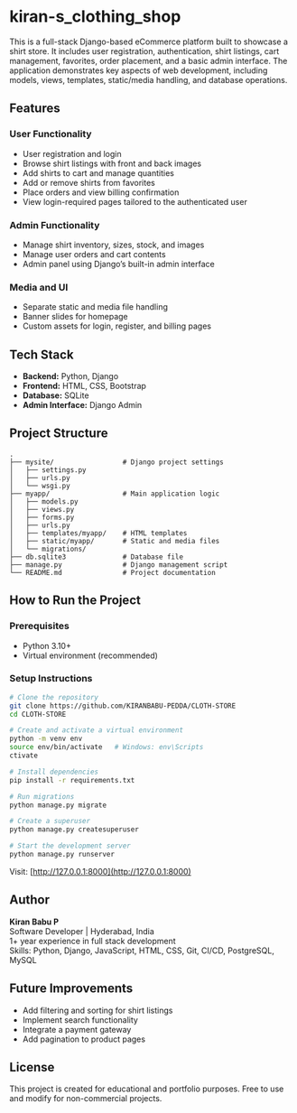 # kiran-s_clothing_shop

This is a full-stack Django-based eCommerce platform built to showcase a shirt store. It includes user registration, authentication, shirt listings, cart management, favorites, order placement, and a basic admin interface. The application demonstrates key aspects of web development, including models, views, templates, static/media handling, and database operations.

## Features

### User Functionality
- User registration and login
- Browse shirt listings with front and back images
- Add shirts to cart and manage quantities
- Add or remove shirts from favorites
- Place orders and view billing confirmation
- View login-required pages tailored to the authenticated user

### Admin Functionality
- Manage shirt inventory, sizes, stock, and images
- Manage user orders and cart contents
- Admin panel using Django’s built-in admin interface

### Media and UI
- Separate static and media file handling
- Banner slides for homepage
- Custom assets for login, register, and billing pages

## Tech Stack

- **Backend:** Python, Django  
- **Frontend:** HTML, CSS, Bootstrap  
- **Database:** SQLite  
- **Admin Interface:** Django Admin  

## Project Structure

```
.
├── mysite/                 # Django project settings
│   ├── settings.py
│   ├── urls.py
│   └── wsgi.py
├── myapp/                  # Main application logic
│   ├── models.py
│   ├── views.py
│   ├── forms.py
│   ├── urls.py
│   ├── templates/myapp/    # HTML templates
│   ├── static/myapp/       # Static and media files
│   └── migrations/
├── db.sqlite3              # Database file
├── manage.py               # Django management script
└── README.md               # Project documentation
```

## How to Run the Project

### Prerequisites

- Python 3.10+
- Virtual environment (recommended)

### Setup Instructions

```bash
# Clone the repository
git clone https://github.com/KIRANBABU-PEDDA/CLOTH-STORE
cd CLOTH-STORE

# Create and activate a virtual environment
python -m venv env
source env/bin/activate   # Windows: env\Scripts
ctivate

# Install dependencies
pip install -r requirements.txt

# Run migrations
python manage.py migrate

# Create a superuser
python manage.py createsuperuser

# Start the development server
python manage.py runserver
```

Visit: [http://127.0.0.1:8000](http://127.0.0.1:8000)

## Author

**Kiran Babu P**  
Software Developer | Hyderabad, India  
1+ year experience in full stack development  
Skills: Python, Django, JavaScript, HTML, CSS, Git, CI/CD, PostgreSQL, MySQL

## Future Improvements

- Add filtering and sorting for shirt listings
- Implement search functionality
- Integrate a payment gateway
- Add pagination to product pages

## License

This project is created for educational and portfolio purposes. Free to use and modify for non-commercial projects.

